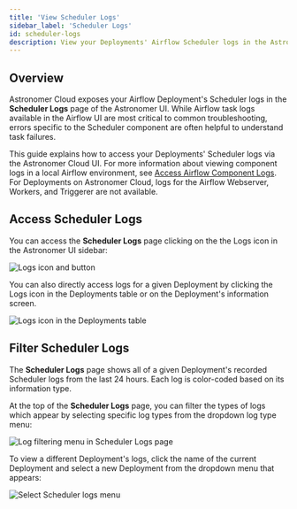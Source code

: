 ```yaml
---
title: 'View Scheduler Logs'
sidebar_label: 'Scheduler Logs'
id: scheduler-logs
description: View your Deployments' Airflow Scheduler logs in the Astronomer Cloud UI.
---
```


## Overview

Astronomer Cloud exposes your Airflow Deployment's Scheduler logs in the **Scheduler Logs** page of the Astronomer UI. While Airflow task logs available in the Airflow UI are most critical to common troubleshooting, errors specific to the Scheduler component are often helpful to understand task failures.

This guide explains how to access your Deployments' Scheduler logs via the Astronomer Cloud UI. For more information about viewing component logs in a local Airflow environment, see [Access Airflow Component Logs](test-and-troubleshoot-locally.md#access-airflow-component-logs). For Deployments on Astronomer Cloud, logs for the Airflow Webserver, Workers, and Triggerer are not available.

## Access Scheduler Logs

You can access the **Scheduler Logs** page clicking on the the Logs icon in the Astronomer UI sidebar:

![Logs icon and button](/img/docs/log-location.png)

You can also directly access logs for a given Deployment by clicking the Logs icon in the Deployments table or on the Deployment's information screen.

![Logs icon in the Deployments table](/img/docs/deployment-log-button.png)

## Filter Scheduler Logs

The **Scheduler Logs** page shows all of a given Deployment's recorded Scheduler logs from the last 24 hours. Each log is color-coded based on its information type.

At the top of the **Scheduler Logs** page, you can filter the types of logs which appear by selecting specific log types from the dropdown log type menu:

![Log filtering menu in Scheduler Logs page](/img/docs/filter-logs.png)

To view a different Deployment's logs, click the name of the current Deployment and select a new Deployment from the dropdown menu that appears:

![Select Scheduler logs menu](/img/docs/select-deployment-logs.png)
